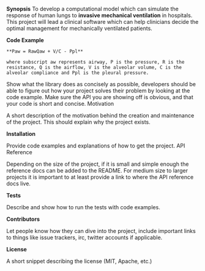 **Synopsis**
To develop a computational model which can simulate the response of human lungs to **invasive mechanical ventilation** in hospitals. This project will lead a clinical software which can help clinicians decide the optimal management for mechanically ventilated patients.

**Code Example**

```
**Paw = RawQaw + V/C - Ppl**

where subscript aw represents airway, P is the pressure, R is the resistance, Q is the airflow, V is the alveolar volume, C is the alveolar compliance and Ppl is the pleural pressure.
```

Show what the library does as concisely as possible, developers should be able to figure out how your project solves their problem by looking at the code example. Make sure the API you are showing off is obvious, and that your code is short and concise.
Motivation

A short description of the motivation behind the creation and maintenance of the project. This should explain why the project exists.

**Installation**

Provide code examples and explanations of how to get the project.
API Reference

Depending on the size of the project, if it is small and simple enough the reference docs can be added to the README. For medium size to larger projects it is important to at least provide a link to where the API reference docs live.

**Tests**

Describe and show how to run the tests with code examples.

**Contributors**

Let people know how they can dive into the project, include important links to things like issue trackers, irc, twitter accounts if applicable.

**License**

A short snippet describing the license (MIT, Apache, etc.)
